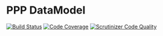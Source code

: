 # PPP DataModel

[![Build Status](https://scrutinizer-ci.com/g/ProjetPP/PPP-datamodel-Python/badges/build.png?b=master)](https://scrutinizer-ci.com/g/ProjetPP/PPP-datamodel-Python/build-status/master)
[![Code Coverage](https://scrutinizer-ci.com/g/ProjetPP/PPP-datamodel-Python/badges/coverage.png?b=master)](https://scrutinizer-ci.com/g/ProjetPP/PPP-datamodel-Python/?branch=master)
[![Scrutinizer Code Quality](https://scrutinizer-ci.com/g/ProjetPP/PPP-datamodel-Python/badges/quality-score.png?b=master)](https://scrutinizer-ci.com/g/ProjetPP/PPP-datamodel-Python/?branch=master)
